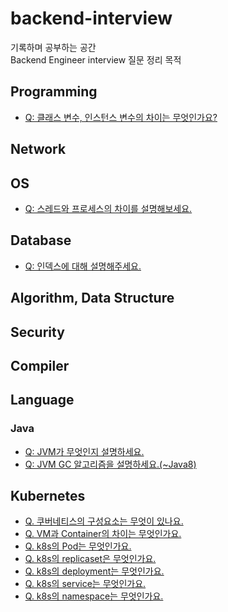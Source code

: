 # backend-interview
기록하며 공부하는 공간  
Backend Engineer interview 질문 정리 목적

## Programming
* [Q: 클래스 변수, 인스턴스 변수의 차이는 무엇인가요?](Programming/variables/class-instance-vars.md)

## Network

## OS
* [Q: 스레드와 프로세스의 차이를 설명해보세요.](OperatingSystem/ThreadProcess/thread_process.md)

## Database
* [Q: 인덱스에 대해 설명해주세요.](Database/Index/index.md)  

## Algorithm, Data Structure

## Security

## Compiler

## Language
### Java
* [Q: JVM가 무엇인지 설명하세요.](Language/Java/JVM.md)
* [Q: JVM GC 알고리즘을 설명하세요.(~Java8)](Language/Java/JVM-GC.md)

## Kubernetes
* [Q. 쿠버네티스의 구성요소는 무엇이 있나요.](Kubernetes/components/components.md)
* [Q. VM과 Container의 차이는 무엇인가요.](Kubernetes/components/container.md)
* [Q. k8s의 Pod는 무엇인가요.](Kubernetes/components/pod.md)
* [Q. k8s의 replicaset은 무엇인가요.](Kubernetes/components/replicaset.md)
* [Q. k8s의 deployment는 무엇인가요.](Kubernetes/components/deployment.md)
* [Q. k8s의 service는 무엇인가요.](Kubernetes/components/service.md)
* [Q. k8s의 namespace는 무엇인가요.](Kubernetes/components/namespace.md)
